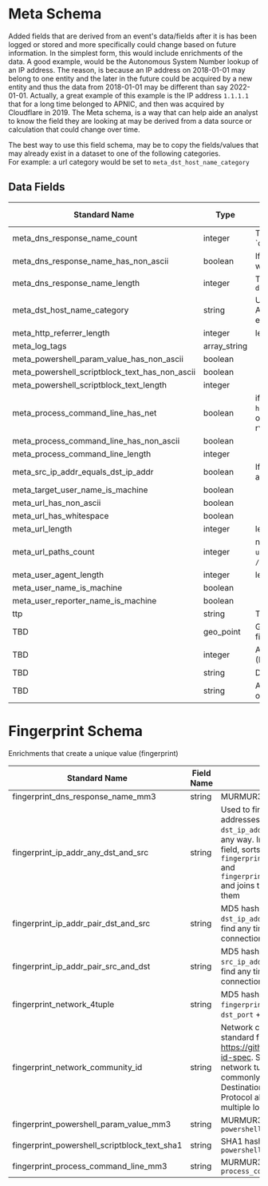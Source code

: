 # Meta Schema
Added fields that are derived from an event's data/fields after it is has been logged or stored and more specifically could change based on future information. In the simplest form, this would include enrichments of the data.
A good example, would be the Autonomous System Number lookup of an IP address. The reason, is because an IP address on 2018-01-01 may belong to one entity and the later in the future could be acquired by a new entity and thus the data from 2018-01-01 may be different than say 2022-01-01. Actually, a great example of this example is the IP address `1.1.1.1` that for a long time belonged to APNIC, and then was acquired by Cloudflare in 2019. The Meta schema, is a way that can help aide an analyst to know the field they are looking at may be derived from a data source or calculation that could change over time.  

The best way to use this field schema, may be to copy the fields/values that may already exist in a dataset to one of the following categories.  
For example: a url category would be set to `meta_dst_host_name_category`


## Data Fields
|Standard Name|Type|Description|Sample Value|
|---|---|---|---|
| meta_dns_response_name_count                   | integer      | The count (number of) `dns_response_name                                                                                                         | `` |
| meta_dns_response_name_has_non_ascii           | boolean      | If there is any non ascii characters within `dns_response_name`                                                                                  | `` |
| meta_dns_response_name_length                  | integer      | Total number of response/answers in `dns_response_name`                                                                                          | `` |
| meta_dst_host_name_category                    | string       | Used for URL/domain category (ie: Adult, Abuse, Parked, RFC-1918, etc)                                                                           | `` |
| meta_http_referrer_length                      | integer      | length of `http_referrer_original`                                                                                                               | `` |
| meta_log_tags                                  | array_string |                                                                                                                                                  | `` |
| meta_powershell_param_value_has_non_ascii      | boolean      |                                                                                                                                                  | `` |
| meta_powershell_scriptblock_text_has_non_ascii | boolean      |                                                                                                                                                  | `` |
| meta_powershell_scriptblock_text_length        | integer      |                                                                                                                                                  | `` |
| meta_process_command_line_has_net              | boolean      | if `process_command_line` contains `http:` or `ftp:\\` or `smb:\\` or `file:\\` or `://` or `localhost` or r`\d{1,3}\.\d{1,3}\.\d{1,3}\.\d{1,3}` | `` |
| meta_process_command_line_has_non_ascii        | boolean      |                                                                                                                                                  | `` |
| meta_process_command_line_length               | integer      |                                                                                                                                                  | `` |
| meta_src_ip_addr_equals_dst_ip_addr            | boolean      | If the `src_ip_addr` is the same value as `dst_ip_addr`                                                                                          | `` |
| meta_target_user_name_is_machine               | boolean      |                                                                                                                                                  | `` |
| meta_url_has_non_ascii                         | boolean      |                                                                                                                                                  | `` |
| meta_url_has_whitespace                        | boolean      |                                                                                                                                                  | `` |
| meta_url_length                                | integer      | length of `url_original`                                                                                                                         | `` |
| meta_url_paths_count                           | integer      | number (count)    of paths in `url_original`. ie: `/example/url/news.php` would be `3`                                                           | `` |
| meta_user_agent_length                         | integer      | length of `user_agent_original`                                                                                                                  | `` |
| meta_user_name_is_machine                      | boolean      |                                                                                                                                                  | `` |
| meta_user_reporter_name_is_machine             | boolean      |                                                                                                                                                  | `` |
| ttp                                            | string       | Tactic, technique, and procedure                                                                                                                 | `` |
| TBD                                            | geo_point    | Geo longitude and latitude point of a field                                                                                                      | `` |
| TBD                                            | integer      | Autonomous System (AS) number (BGP AS Number)                                                                                                    | `` |
| TBD                                            | string       | Data describing an alert                                                                                                                         | `` |
| TBD                                            | string       | Autonomous System (AS) organization (BGP AS Name)                                                                                                | `` |


# Fingerprint Schema
Enrichments that create a unique value (fingerprint)

|	        Standard Name       	|            Field Name             |       	    Type            	|   	    Description          	|	     Sample Value           	|
|	-------------------------------	|	-------------------------------	|	-------------------------------	|	-------------------------------	|	-------------------------------	|
| fingerprint_dns_response_name_mm3            | string | MURMUR3 hash of `dns_response_name`                                                                                                                                                                                                                                                                  | ``                             |
| fingerprint_ip_addr_any_dst_and_src          | string | Used to find any time the two IP addresses of `src_ip_addr` and `dst_ip_addr` have made a connection in any way. In order to do a true any ip pair field, sorts `fingerprint_ip_addr_pair_dst_and_src` and `fingerprint_ip_addr_pair_src_and_dst` and joins the values and then md5sum's them        | ``                             |
| fingerprint_ip_addr_pair_dst_and_src         | string | MD5 hash of the concatenation of `dst_ip_addr` and `src_ip_addr`. Used to find any time `dst_ip_addr` makes a connection to the `src_ip_addr`                                                                                                                                                        | ``                             |
| fingerprint_ip_addr_pair_src_and_dst         | string | MD5 hash of the concatenation of `src_ip_addr` and `dst_ip_addr`. Used to find any time `src_ip_addr` makes a connection to the `dst_ip_addr`                                                                                                                                                        | ``                             |
| fingerprint_network_4tuple                   | string | MD5 hash of `fingerprint_ip_addr_pair_src_and_dst` + `dst_port` + `network_protocol`                                                                                                                                                                                                                 | ``                             |
| fingerprint_network_community_id             | string | Network community ID as outlined by the standard from https://github.com/corelight/community-id-spec. Standardized hashing of network tuple. The combination, most commonly, of Source IP, Source Port, Destination IP, Destination Port, and IP Protocol allows pivoting between multiple log types | 1:EeVyZ07VGj1n0rld+xCLFdM+u8M=
| fingerprint_powershell_param_value_mm3       | string | MURMUR3 hash of `powershell.param.value`                                                                                                                                                                                                                                                             | ``                             |
| fingerprint_powershell_scriptblock_text_sha1 | string | SHA1 hash of `powershell.scriptblock.text`                                                                                                                                                                                                                                                           | ``                             |
| fingerprint_process_command_line_mm3         | string | MURMUR3 hash of `process_command_line`                                                                                                                                                                                                                                                               | ``                             |
